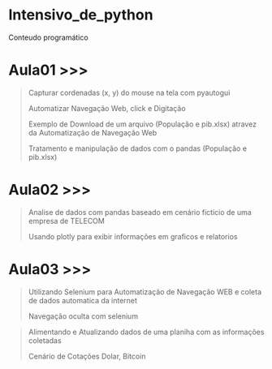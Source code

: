 # Intensivo_de_python

Conteudo programático

# Aula01 >>>
 > Capturar cordenadas (x, y) do mouse na tela com pyautogui
 > 
 > Automatizar Navegação Web, click e Digitação
 > 
 > Exemplo de Download de um arquivo (População e pib.xlsx) atravez da Automatização de Navegação Web
 > 
 > Tratamento e manipulação de dados com o pandas (População e pib.xlsx)

# Aula02 >>>
 > Analise de dados com pandas baseado em cenário ficticio de uma empresa de TELECOM
 > 
 > Usando plotly para exibir informações em graficos e relatorios
 
# Aula03 >>>
 > Utilizando Selenium para Automatização de Navegação WEB e coleta de dados automatica da internet
 > 
 > Navegação oculta com selenium

 > Alimentando e Atualizando dados de uma planiha com as informações coletadas
 > 
 > Cenário de Cotações Dolar, Bitcoin
 

